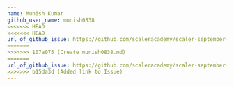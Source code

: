 ```yaml
---
name: Munish Kumar
github_user_name: munish0838
<<<<<<< HEAD
<<<<<<< HEAD
url_of_github_issue: https://github.com/scaleracademy/scaler-september-open-source-challenge/issues/50
=======
>>>>>>> 107a075 (Create munish0838.md)
=======
url_of_github_issue: https://github.com/scaleracademy/scaler-september-open-source-challenge/issues/50
>>>>>>> b15da3d (Added link to Issue)
---
```

